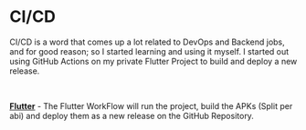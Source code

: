# CI/CD
CI/CD is a word that comes up a lot related to DevOps and Backend jobs, and for good reason; so I started learning and using it myself. I started out using GitHub Actions on my private Flutter Project to build and deploy a new release. 

<br>

[**Flutter**](https://github.com/Akisan98/CI-CD/tree/main/Flutter) - The Flutter WorkFlow will run the project, build the APKs (Split per abi) and deploy them as a new release on the GitHub Repository.

